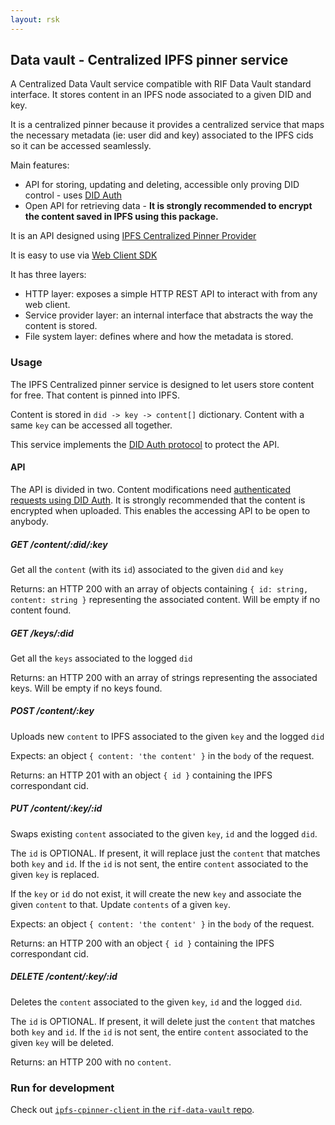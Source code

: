 ```yaml
---
layout: rsk
---
```


## Data vault - Centralized IPFS pinner service

A Centralized Data Vault service compatible with RIF Data Vault standard interface. It stores content in an IPFS node associated to a given DID and key.

It is a centralized pinner because it provides a centralized service that maps the necessary metadata (ie: user did and key) associated to the IPFS cids so it can be accessed seamlessly.

Main features:
- API for storing, updating and deleting, accessible only proving DID control - uses [DID Auth](../../../specs/did-auth)
- Open API for retrieving data - **It is strongly recommended to encrypt the content saved in IPFS using this package.**

It is an API designed using [IPFS Centralized Pinner Provider](../provider)

It is easy to use via [Web Client SDK](../client)

It has three layers:
- HTTP layer: exposes a simple HTTP REST API to interact with from any web client.
- Service provider layer: an internal interface that abstracts the way the content is stored.
- File system layer: defines where and how the metadata is stored.

### Usage

The IPFS Centralized pinner service is designed to let users store content for free. That content is pinned into IPFS.

Content is stored in `did -> key -> content[]` dictionary. Content with a same `key` can be accessed all together.

This service implements the [DID Auth protocol](../../../specs/did-auth) to protect the API.

#### API

The API is divided in two. Content modifications need [authenticated requests using DID Auth](../../../specs/did-auth). It is strongly recommended that the content is encrypted when uploaded. This enables the accessing API to be open to anybody.

##### GET /content/:did/:key

Get all the `content` (with its `id`) associated to the given `did` and `key`

Returns: an HTTP 200 with an array of objects containing `{ id: string, content: string }` representing the associated content. Will be empty if no content found.

##### GET /keys/:did

Get all the `keys` associated to the logged `did`

Returns: an HTTP 200 with an array of strings representing the associated keys. Will be empty if no keys found.

##### POST /content/:key

Uploads new `content` to IPFS associated to the given `key` and the logged `did`

Expects: an object `{ content: 'the content' }` in the `body` of the request.

Returns: an HTTP 201 with an object `{ id }` containing the IPFS correspondant cid.

##### PUT /content/:key/:id

Swaps existing `content` associated to the given `key`, `id` and the logged `did`.

The `id` is OPTIONAL. If present, it will replace just the `content` that matches both `key` and `id`.
If the `id` is not sent, the entire `content` associated to the given `key` is replaced.

If the `key` or `id` do not exist, it will create the new `key` and associate the given `content` to that.
Update `contents` of a given `key`.

Expects: an object `{ content: 'the content' }` in the `body` of the request.

Returns: an HTTP 200 with an object `{ id }` containing the IPFS correspondant cid.

##### DELETE /content/:key/:id

Deletes the `content` associated to the given `key`, `id` and the logged `did`.

The `id` is OPTIONAL. If present, it will delete just the `content` that matches both `key` and `id`.
If the `id` is not sent, the entire `content` associated to the given `key` will be deleted.

Returns: an HTTP 200 with no `content`.

### Run for development

Check out [`ipfs-cpinner-client` in the `rif-data-vault` repo](https://github.com/rsksmart/rif-data-vault/tree/master/modules/ipfs-cpinner-client).
